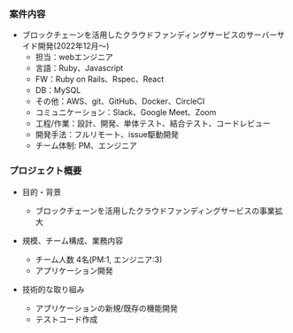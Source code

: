 ### 案件内容
- ブロックチェーンを活用したクラウドファンディングサービスのサーバーサイド開発(2022年12月〜)
  - 担当：webエンジニア
  - 言語：Ruby、Javascript
  - FW：Ruby on Rails、Rspec、React
  - DB：MySQL
  - その他：AWS、git、GitHub、Docker、CircleCI
  - コミュニケーション：Slack、Google Meet、Zoom
  - 工程/作業：設計、開発、単体テスト、結合テスト、コードレビュー
  - 開発手法：フルリモート、issue駆動開発
  - チーム体制: PM、エンジニア

### プロジェクト概要
- 目的・背景
  - ブロックチェーンを活用したクラウドファンディングサービスの事業拡大
  
- 規模、チーム構成、業務内容
  - チーム人数 4名(PM:1, エンジニア:3)
  - アプリケーション開発

- 技術的な取り組み
  - アプリケーションの新規/既存の機能開発
  - テストコード作成